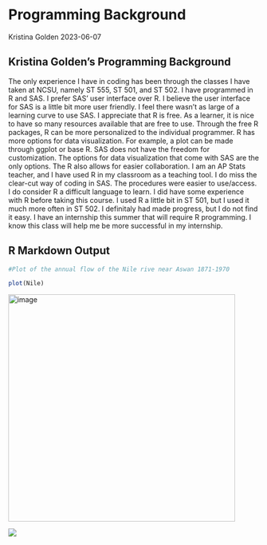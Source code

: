 Programming Background
================
Kristina Golden
2023-06-07

## Kristina Golden’s Programming Background

The only experience I have in coding has been through the classes I have
taken at NCSU, namely ST 555, ST 501, and ST 502. I have programmed in R
and SAS. I prefer SAS’ user interface over R. I believe the user
interface for SAS is a little bit more user friendly. I feel there
wasn’t as large of a learning curve to use SAS. I appreciate that R is
free. As a learner, it is nice to have so many resources available that
are free to use. Through the free R packages, R can be more personalized
to the individual programmer. R has more options for data visualization.
For example, a plot can be made through ggplot or base R. SAS does not
have the freedom for customization. The options for data visualization
that come with SAS are the only options. The R also allows for easier
collaboration. I am an AP Stats teacher, and I have used R in my
classroom as a teaching tool. I do miss the clear-cut way of coding in
SAS. The procedures were easier to use/access. I do consider R a
difficult language to learn. I did have some experience with R before
taking this course. I used R a little bit in ST 501, but I used it much
more often in ST 502. I definitaly had made progress, but I do not find
it easy. I have an internship this summer that will require R
programming. I know this class will help me be more successful in my
internship.

## R Markdown Output

``` r
#Plot of the annual flow of the Nile rive near Aswan 1871-1970

plot(Nile)
```
<img width="455" alt="image" src="https://github.com/kgolden4514/kgolden4514.github.io/assets/134096245/28635149-5958-4f9e-9722-8c3fe7b6e3b0">

![](C:/R/Repos/kgolden4514.github.io/imagesunnamed-chunk-3-1.png)<!-- -->
